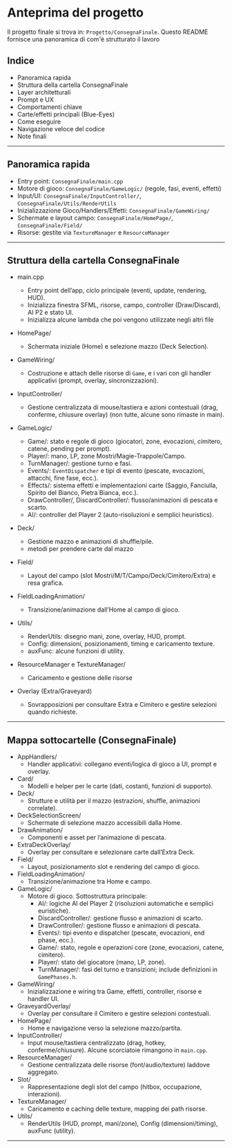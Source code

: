 # Anteprima del progetto

Il progetto finale si trova in: `Progetto/ConsegnaFinale`. Questo README fornisce una panoramica di com'è strutturato il lavoro

## Indice
- Panoramica rapida
- Struttura della cartella ConsegnaFinale
- Layer architetturali
- Prompt e UX
- Comportamenti chiave
- Carte/effetti principali (Blue-Eyes)
- Come eseguire
- Navigazione veloce del codice
- Note finali

---

## Panoramica rapida
- Entry point: `ConsegnaFinale/main.cpp`
- Motore di gioco: `ConsegnaFinale/GameLogic/` (regole, fasi, eventi, effetti)
- Input/UI: `ConsegnaFinale/InputController/`, `ConsegnaFinale/Utils/RenderUtils`
- Inizializzazione Gioco/Handlers/Effetti: `ConsegnaFinale/GameWiring/`
- Schermate e layout campo: `ConsegnaFinale/HomePage/`, `ConsegnaFinale/Field/`
- Risorse: gestite via `TextureManager` e `ResourceManager`

---

## Struttura della cartella ConsegnaFinale

- main.cpp
  - Entry point dell’app, ciclo principale (eventi, update, rendering, HUD).
  - Inizializza finestra SFML, risorse, campo, controller (Draw/Discard), AI P2 e stato UI.
  - Inizializza alcune lambda che poi vengono utilizzate negli altri file

- HomePage/
  - Schermata iniziale (Home) e selezione mazzo (Deck Selection).

- GameWiring/
  - Costruzione e attach delle risorse di `Game`, e i vari con gli handler applicativi (prompt, overlay, sincronizzazioni).

- InputController/
  - Gestione centralizzata di mouse/tastiera e azioni contestuali (drag, conferme, chiusure overlay) (non tutte, alcune sono rimaste in main).

- GameLogic/
  - Game/: stato e regole di gioco (giocatori, zone, evocazioni, cimitero, catene, pending per prompt).
  - Player/: mano, LP, zone Mostri/Magie-Trappole/Campo.
  - TurnManager/: gestione turno e fasi.
  - Events/: `EventDispatcher` e tipi di evento (pescate, evocazioni, attacchi, fine fase, ecc.).
  - Effects/: sistema effetti e implementazioni carte (Saggio, Fanciulla, Spirito del Bianco, Pietra Bianca, ecc.).
  - DrawController/, DiscardController/: flusso/animazioni di pescata e scarto.
  - AI/: controller del Player 2 (auto-risoluzioni e semplici heuristics).

- Deck/
  - Gestione mazzo e animazioni di shuffle/pile.
  - metodi per prendere carte dal mazzo

- Field/
  - Layout del campo (slot Mostri/M/T/Campo/Deck/Cimitero/Extra) e resa grafica.

- FieldLoadingAnimation/
  - Transizione/animazione dall’Home al campo di gioco.

- Utils/
  - RenderUtils: disegno mani, zone, overlay, HUD, prompt.
  - Config: dimensioni, posizionamenti, timing e caricamento texture.
  - auxFunc: alcune funzioni di utility.

- ResourceManager e TextureManager/
   - Caricamento e gestione delle risorse

- Overlay (Extra/Graveyard)
  - Sovrapposizioni per consultare Extra e Cimitero e gestire selezioni quando richieste.

---

## Mappa sottocartelle (ConsegnaFinale)

- AppHandlers/
  - Handler applicativi: collegano eventi/logica di gioco a UI, prompt e overlay.
- Card/
  - Modelli e helper per le carte (dati, costanti, funzioni di supporto).
- Deck/
  - Strutture e utilità per il mazzo (estrazioni, shuffle, animazioni correlate).
- DeckSelectionScreen/
  - Schermate di selezione mazzo accessibili dalla Home.
- DrawAnimation/
  - Componenti e asset per l’animazione di pescata.
- ExtraDeckOverlay/
  - Overlay per consultare e selezionare carte dall’Extra Deck.
- Field/
  - Layout, posizionamento slot e rendering del campo di gioco.
- FieldLoadingAnimation/
  - Transizione/animazione tra Home e campo.
- GameLogic/
  - Motore di gioco. Sottostruttura principale:
    - AI/: logiche AI del Player 2 (risoluzioni automatiche e semplici euristiche).
    - DiscardController/: gestione flusso e animazioni di scarto.
    - DrawController/: gestione flusso e animazioni di pescata.
    - Events/: tipi evento e dispatcher (pescate, evocazioni, end phase, ecc.).
    - Game/: stato, regole e operazioni core (zone, evocazioni, catene, cimitero).
    - Player/: stato del giocatore (mano, LP, zone).
    - TurnManager/: fasi del turno e transizioni; include definizioni in `GamePhases.h`.
- GameWiring/
  - Inizializzazione e wiring tra Game, effetti, controller, risorse e handler UI.
- GraveyardOverlay/
  - Overlay per consultare il Cimitero e gestire selezioni contestuali.
- HomePage/
  - Home e navigazione verso la selezione mazzo/partita.
- InputController/
  - Input mouse/tastiera centralizzato (drag, hotkey, conferme/chiusure). Alcune scorciatoie rimangono in `main.cpp`.
- ResourceManager/
  - Gestione centralizzata delle risorse (font/audio/texture) laddove aggregato.
- Slot/
  - Rappresentazione degli slot del campo (hitbox, occupazione, interazioni).
- TextureManager/
  - Caricamento e caching delle texture, mapping dei path risorse.
- Utils/
  - RenderUtils (HUD, prompt, mani/zone), Config (dimensioni/timing), auxFunc (utility).

---

